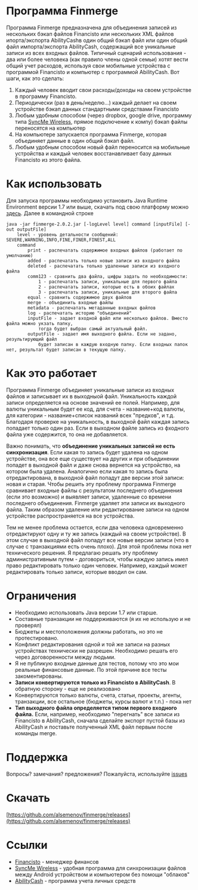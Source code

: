 Программа Finmerge
===================
Программа Finmerge предназначена для объединения записей из нескольких бэкап файлов Financisto 
или нескольких XML файлов ипорта/экспорта AbilityCashв один общий бэкап файл или
один общий файл импорта/экспорта AbilityCash, содержащий все уникальные записи из всех входных файлов. 
Типичный сценарий использования - два или более человека (как правило члены одной семьи) 
хотят вести общий учет расходов, используя свои мобильные устройства с программой Financisto
и компьютер с программой AbilityCash.
Вот шаги, как это сделать:
 1. Каждый человек вводит свои расходы/доходы на своем устройстве в программу Financisto.
 2. Периодически (раз в день/неделю...) каждый делает на своем устройстве бэкап данных стандартными средствами Financisto
 3. Любым удобным способом (через dropbox, google drive, программу типа 
[SyncMe Wireless](https://play.google.com/store/apps/details?id=com.bv.wifisync&hl=ru), прямое подключение к компу) 
бэкап файлы переносятся на компьютер
 4. На компьютере запускается программа Finmerge, которая объединяет данные в один общий бэкап файл.
 5.  Любым удобным способом новый файл переносится на мобильные устройства и каждый человек восстанавливает 
базу данных Financisto из этого файла.


Как использовать
================
Для запуска программы необходимо установить Java Runtime Environment версии 1.7 или выше, 
скачать под свою платформу можно [здесь](http://java.com/ru/download/).
Далее в командной строке 
```
java -jar finmerge-2.0.2.jar [-logLevel level] command [inputFile] [-out outputFile]
    level - уровень детальности сообщений: SEVERE,WARNING,INFO,FINE,FINER,FINEST,ALL  
    command  
        print - распечатать содержимое входных файлов (работает по умолчанию)
        added - распечатать только новые записи из входного файла  
        deleted - распечатать только удаленные записи из входного файла  
        comm123 - сравнить два файла, цифры задать по необходимости:
            1 - распечатать записи, уникальные для первого файла  
            2 - распечатать записи, которые есть в обоих файлах  
            3 - распечатать записи, уникальные для второго файла  
        equal - сравнить содержимое двух файлов  
        merge - объединить входные файлы   
        metadata - распечатать метаданные входных файлов  
        log - распечатать историю "объединений"  
        inputFile - задает входной файл или несколько файлов. Вместо файла можно укзать папку,
            тогда будет выбран самый актуальный файл.  
        outputFile - задает имя выходного файла. Если не задано, результирующий файл 
            будет записан в каждую входную папку. Если входных папок нет, результат будет записан в текущую папку.
```  

Как это работает
================
Программа Finmerge объединяет уникальные записи из входных файлов и записывает их в выходныой файл.
Уникальность каждой записи определяется на основе значений ее полей. Например, для валюты уникальным будет ее код, 
для счета - название+код валюты, для категории - название+список названий всех "предков", и т.д. 
Благодаря проверке на уникальность, в выходной файл каждая запись попадает только один раз. 
Если в выходном файле запись из фходного файла уже содержится, то она не добавляется.

Важно понимать, что **объединение уникальных записей не есть синхронизация**. Если какая то запись будет 
удалена на одном устройстве, она все еще существует на других и при объединении попадет в выходной файл 
и даже снова вернется на устройство, на котором была удалена. Аналогично если какая то запись была отредактирована,
в выходной файл попадут две версии этой записи: новая и старая. Чтобы решить эту проблему программа 
Finmerge сравнивает входные файлы с результатом последнего объединения (если это возможно) и выявляет записи,
удаленные со времени последнего объединения. Finmerge удаляет эти записи их выходного файла. Таким образом удаление
или редактирование записи на одном устройстве распространяется на все устройства. 

Тем не менее проблема остается, если два человека одновременно отредактируют одну и ту же запись 
(каждый на своем устройстве). В этом случае в выходной файл попадут все новые версии записи 
(что в случае с транзакциями есть очень плохо).
Для этой проблемы пока нет технического решения. 
Я предлагаю решать эту проблему административным путем - договориться, 
чтобы каждую запись имел право редактировать только один человек. Например, каждый может редактировать только записи, 
которые вводил он сам.

Ограничения
===========
 * Необходимо использовать Java версии 1.7 или старше. 
 * Составные транзакции не поддерживаются (я их не использую и не проверял)
 * Бюджеты и местоположения должны работать, но это не протестировано.
 * Конфликт редактирования одной и той же записи на разных устройствах технически не разрешен. 
Необходимо решать его через договоренности между людьми.
 * Я не публикую входные данные для тестов, потому что это мои реальные финансовые данные. 
По этой причине все тесты закоментированы.
 * **Записи конвертируются только из Financisto в AbilityCash**. В обратную сторону - еще не реализовано
 * Конвертируются только валюты, счета, статьи, проекты, агенты, транзакции, все остальное (бюджеты, курсы валют и т.п.) - пока нет
 * **Тип выходного файла определяется типом первого входного файла.** Если, например, необходимо "перегнать" 
все записи из Financisto в AbilityCash, сначала сделайте экспорт пустой базы из AbilityCash и поставьте 
полученный XML файл первым после команды merge.

Поддержка
=========
Вопросы? замечания? предложения? Пожалуйста, используйте [issues](https://github.com/alsemenov/finmerge/issues)

Скачать
=======
[https://github.com/alsemenov/finmerge/releases](https://github.com/alsemenov/finmerge/releases)


Ссылки
======
 * [Financisto](https://play.google.com/store/apps/details?id=ru.orangesoftware.financisto) - менеджер финансов
 * [SyncMe Wireless](https://play.google.com/store/apps/details?id=com.bv.wifisync&hl=ru) - удобная программа 
для синхронизации файлов между Android устройством и компьютером без помощи "облаков"
 * [AbilityCash](http://www.dervish.ru) - программа учета личных средств